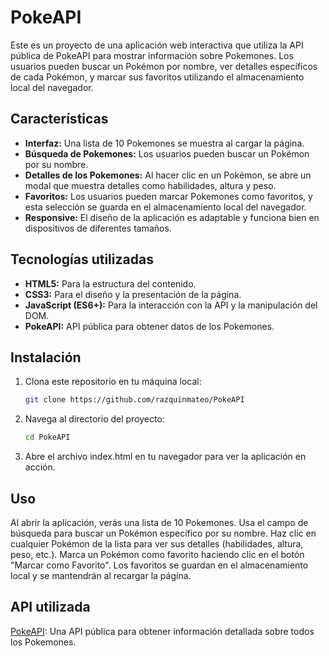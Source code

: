 # PokeAPI

Este es un proyecto de una aplicación web interactiva que utiliza la API pública de PokeAPI para mostrar información sobre Pokemones. Los usuarios pueden buscar un Pokémon por nombre, ver detalles específicos de cada Pokémon, y marcar sus favoritos utilizando el almacenamiento local del navegador.

## Características

- **Interfaz:** Una lista de 10 Pokemones se muestra al cargar la página.
- **Búsqueda de Pokemones:** Los usuarios pueden buscar un Pokémon por su nombre.
- **Detalles de los Pokemones:** Al hacer clic en un Pokémon, se abre un modal que muestra detalles como habilidades, altura y peso.
- **Favoritos:** Los usuarios pueden marcar Pokemones como favoritos, y esta selección se guarda en el almacenamiento local del navegador.
- **Responsive:** El diseño de la aplicación es adaptable y funciona bien en dispositivos de diferentes tamaños.

## Tecnologías utilizadas

- **HTML5:** Para la estructura del contenido.
- **CSS3:** Para el diseño y la presentación de la página.
- **JavaScript (ES6+):** Para la interacción con la API y la manipulación del DOM.
- **PokeAPI:** API pública para obtener datos de los Pokemones.

## Instalación

1. Clona este repositorio en tu máquina local:

   ```bash
   git clone https://github.com/razquinmateo/PokeAPI

2. Navega al directorio del proyecto:
   
   ```bash
   cd PokeAPI
   
4. Abre el archivo index.html en tu navegador para ver la aplicación en acción.

## Uso

Al abrir la aplicación, verás una lista de 10 Pokemones.
Usa el campo de búsqueda para buscar un Pokémon específico por su nombre.
Haz clic en cualquier Pokémon de la lista para ver sus detalles (habilidades, altura, peso, etc.).
Marca un Pokémon como favorito haciendo clic en el botón "Marcar como Favorito". Los favoritos se guardan en el almacenamiento local y se mantendrán al recargar la página.

## API utilizada

[PokeAPI](https://pokeapi.co/): Una API pública para obtener información detallada sobre todos los Pokemones.
